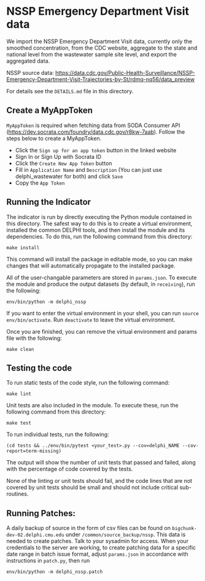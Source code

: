 # NSSP Emergency Department Visit data

We import the NSSP Emergency Department Visit data, currently only the smoothed concentration, from the CDC website, aggregate to the state and national level from the wastewater sample site level, and export the aggregated data.

NSSP source data: https://data.cdc.gov/Public-Health-Surveillance/NSSP-Emergency-Department-Visit-Trajectories-by-St/rdmq-nq56/data_preview

For details see the `DETAILS.md` file in this directory.

## Create a MyAppToken
`MyAppToken` is required when fetching data from SODA Consumer API 
(https://dev.socrata.com/foundry/data.cdc.gov/r8kw-7aab). Follow the 
steps below to create a MyAppToken.
- Click the `Sign up for an app token` button in the linked website
- Sign In or Sign Up with Socrata ID
- Click the `Create New App Token` button
- Fill in `Application Name` and `Description` (You can just use delphi_wastewater
  for both) and click `Save`
- Copy the `App Token`


## Running the Indicator

The indicator is run by directly executing the Python module contained in this
directory. The safest way to do this is to create a virtual environment,
installed the common DELPHI tools, and then install the module and its
dependencies. To do this, run the following command from this directory:

```
make install
```

This command will install the package in editable mode, so you can make changes that
will automatically propagate to the installed package. 

All of the user-changable parameters are stored in `params.json`. To execute
the module and produce the output datasets (by default, in `receiving`), run
the following:

```
env/bin/python -m delphi_nssp
```

If you want to enter the virtual environment in your shell, 
you can run `source env/bin/activate`. Run `deactivate` to leave the virtual environment. 

Once you are finished, you can remove the virtual environment and 
params file with the following:

```
make clean
```

## Testing the code

To run static tests of the code style, run the following command:

```
make lint
```

Unit tests are also included in the module. To execute these, run the following
command from this directory:

```
make test
```

To run individual tests, run the following:

```
(cd tests && ../env/bin/pytest <your_test>.py --cov=delphi_NAME --cov-report=term-missing)
```

The output will show the number of unit tests that passed and failed, along
with the percentage of code covered by the tests. 

None of the linting or unit tests should fail, and the code lines that are not covered by unit tests should be small and
should not include critical sub-routines. 

## Running Patches:
A daily backup of source in the form of csv files can be found on `bigchunk-dev-02.delphi.cmu.edu` under `/common/source_backup/nssp`. This data is needed to create patches. Talk to your sysadmin for access.
When your credentials to the server are working, to create patching data for a specific date range in batch issue format, adjust `params.json` in accordance with instructions in `patch.py`, then run
```
env/bin/python -m delphi_nssp.patch
```